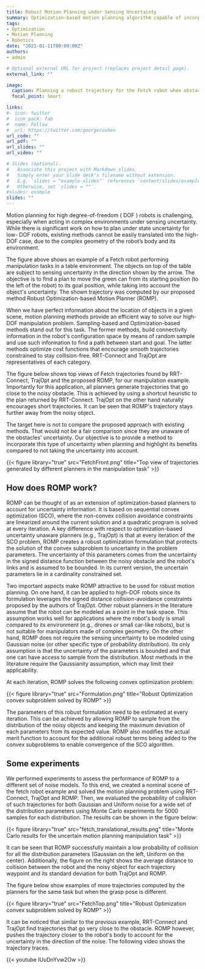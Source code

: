 ```yaml
---
title: Robust Motion Planning under Sensing Uncertainty
summary: Optimization-based motion planning algorithm capable of incorporating sensing uncertainty for a variety of noise models
tags:
- Optimization
- Motion Planning
- Robotics
date: "2021-01-11T00:00:00Z"
authors:
- admin

# Optional external URL for project (replaces project detail page).
external_link: ""

image:
  caption: Planning a robust trajectory for the Fetch robot when obstacles are uncertain in their poses
  focal_point: Smart

links:
#- icon: twitter
#  icon_pack: fab
#  name: Follow
#  url: https://twitter.com/georgecushen
url_code: ""
url_pdf: ""
url_slides: ""
url_video: ""

# Slides (optional).
#   Associate this project with Markdown slides.
#   Simply enter your slide deck's filename without extension.
#   E.g. `slides = "example-slides"` references `content/slides/example-slides.md`.
#   Otherwise, set `slides = ""`.
#slides: example
slides: ""
---
```


Motion planning for high degree-of-freedom ( DOF ) robots is challenging, especially when acting in complex environments under sensing uncertainty. While there is significant work on how to plan under state uncertainty for low- DOF robots, existing methods cannot be easily translated into the high-DOF case, due to the complex geometry of the robot’s body and its environment. 

The figure above shows an example of a Fetch robot performing manipulation tasks in a table environment. The objects on top of the table are subject to sensing uncertainty in the direction shown by the arrow. The objective is to find a plan to move the green can from its starting position (to the left of the robot) to its goal position, while taking into account the object's uncertainty.
The shown trajectory was computed by our proposed method Robust Optimization-based Motion Planner (ROMP).

When we have perfect information about the location of objects in a given scene, motion planning methods provide an efficient way to solve our high-DOF manipulation problem. Sampling-based and Optimization-based methods stand out for this task. The former methods, build connectivity information in the robot's configuration space by means of random sample and use such information to find a path between start and goal. The latter methods optimize cost functions that encourage smooth trajectories constrained to stay collision-free. RRT-Connect and TrajOpt are representatives of each category.

The figure below shows top views of Fetch trajectories found by RRT-Connect, TrajOpt and the proposed ROMP, for our manipulation example. Importantly for this application, all planners generate trajectories that go close to the noisy obstacle. This is achieved by using a shortcut heuristic to the plan returned by RRT-Connect. TrajOpt on the other hand naturally encourages short trajectories. It can be seen that ROMP's trajectory stays further away from the noisy object.

The target here is not to compare the proposed approach with existing methods. That would not be a fair comparison since they are unaware of the obstacles' uncertainty. Our objective is to provide a method to incorporate this type of uncertainty when planning and highlight its benefits compared to not taking the uncertainty into account.


{{< figure library="true" src="FetchFront.png" title="Top view of trajectories generated by different planners in the manipulation task" >}}

## How does ROMP work?

ROMP can be thought of as an extension of optimization-based planners to account for uncertainty information. It is based on sequential convex optimization (SCO), where the non-convex collision avoidance constraints are linearized around the current solution and a quadratic program is solved at every iteration. A key difference with respect to optimization-based uncertainty unaware planners (e.g., TrajOpt) is that at every iteration of the SCO problem, ROMP creates a robust optimization formulation that protects the solution of the convex subproblem to uncertainty in the problem parameters. The uncertainty of this parameters comes from the uncertainty in the signed distance function between the noisy obstacle and the robot's links and is assumed to be bounded. In its current version, the uncertain parameters lie in a cardinality constrained set.

Two important aspects make ROMP attractive to be used for robust motion planning. On one hand, it can be applied to high-DOF robots since its formulation leverages the signed distance collision-avoidance constraints proposed by the authors of TrajOpt. Other robust planners in the literature assume that the robot can be modeled as a point in the task space. This assumption works well for applications where the robot's body is small compared to its environment (e.g., drones or small car-like robots), but is not suitable for manipulators made of complex geometry. On the other hand, ROMP does not require the sensing uncertainty to be modeled using Gaussian noise (or other specific type of probability distribution). Its only assumption is that the uncertainty of the parameters is bounded and that one can have access to sample from the distribution. Most methods in the literature require the Gaussianity assumption, which may limit their applicability.

At each iteration, ROMP solves the following convex optimization problem:

{{< figure library="true" src="Formulation.png" title="Robust Optimization convex subproblem solved by ROMP" >}}

The parameters of this robust formulation need to be estimated at every iteration. This can be achieved by allowing ROMP to sample from the distribution of the noisy objects and keeping the maximum deviation of each parameters from its expected value. ROMP also modifies the actual merit function to account for the additional robust terms being added to the convex subproblems to enable convergence of the SCO algorithm.

## Some experiments

We performed experiments to assess the performance of ROMP to a different set of noise models. To this end, we created a nominal scene of the fetch robot example and solved the motion planning problem using RRT-Connect, TrajOpt and ROMP. Then, we evaluated the probability of collision of such trajectories for both Gaussian and Uniform noise for a wide set of the distribution parameters using Monte Carlo experiments for 5000 samples for each distribution. The results can be shown in the figure below:

{{< figure library="true" src="fetch_translational_results.png" title="Monte Carlo results for the uncertain motion planning manipulation task" >}}

It can be seen that ROMP successfully maintain a low probability of collision for all the distribution parameters (Gaussian on the left, Uniform on the center). Additionally, the figure on the right shows the average distance to collision between the robot and the noisy object for each trajectory waypoint and its standard deviation for both TrajOpt and ROMP. 

The figure below show examples of more trajectories computed by the planners for the same task but when the grasp pose is different.

{{< figure library="true" src="FetchTop.png" title="Robust Optimization convex subproblem solved by ROMP" >}}

It can be noticed that similar to the previous example, RRT-Connect and TrajOpt find trajectories that go very close to the obstacle. ROMP however, pushes the trajectory closer to the robot's body to account for the uncertainty in the direction of the noise. The following video shows the trajectory traces.

{{< youtube IUuDnYvw2Ow >}}